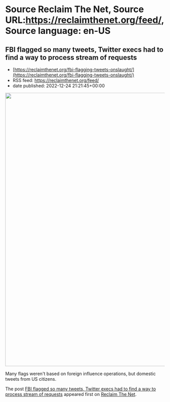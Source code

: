 # Source Reclaim The Net, Source URL:https://reclaimthenet.org/feed/, Source language: en-US

## FBI flagged so many tweets, Twitter execs had to find a way to process stream of requests
 - [https://reclaimthenet.org/fbi-flagging-tweets-onslaught/](https://reclaimthenet.org/fbi-flagging-tweets-onslaught/)
 - RSS feed: https://reclaimthenet.org/feed/
 - date published: 2022-12-24 21:21:45+00:00

<a href="https://reclaimthenet.org/fbi-flagging-tweets-onslaught/" rel="nofollow" title="FBI flagged so many tweets, Twitter execs had to find a way to process stream of requests"><img alt="" class="webfeedsFeaturedVisual wp-post-image" height="864" src="https://reclaimthenet.org/wp-content/uploads/2022/12/wray-233.jpg" style="display: block; margin: auto; margin-bottom: 15px;" width="1536" /></a><p>Many flags weren't based on foreign influence operations, but domestic tweets from US citizens.</p>
<p>The post <a href="https://reclaimthenet.org/fbi-flagging-tweets-onslaught/" rel="nofollow">FBI flagged so many tweets, Twitter execs had to find a way to process stream of requests</a> appeared first on <a href="https://reclaimthenet.org" rel="nofollow">Reclaim The Net</a>.</p>
